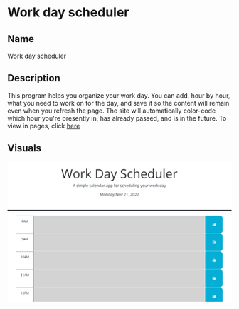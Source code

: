 # Work day scheduler

## Name
Work day scheduler

## Description
This program helps you organize your work day. You can add, hour by hour, what you need to work on for the day, and save it so the content will remain even when you refresh the page. The site will automatically color-code which hour you're presently in, has already passed, and is in the future. To view in pages, click [here](https://sifrult.github.io/work-day-scheduler/)

## Visuals
![screenshot](./assets/images/screenshot.PNG)
